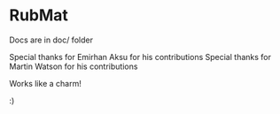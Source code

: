    RubMat  
============

Docs are in doc/ folder

Special thanks for Emirhan Aksu for his contributions
Special thanks for Martin Watson for his contributions

Works like a charm!

:)
